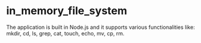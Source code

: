 # in_memory_file_system
The application is built in Node.js and it supports various functionalities like: mkdir, cd, ls, grep, cat, touch, echo, mv, cp, rm. 

